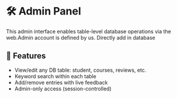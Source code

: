 # 🛠️ Admin Panel

This admin interface enables table-level database operations via the web.Admin account is defined by us. Directly add in database

## 📌 Features

- View/edit any DB table: student, courses, reviews, etc.
- Keyword search within each table
- Add/remove entries with live feedback
- Admin-only access (session-controlled)


